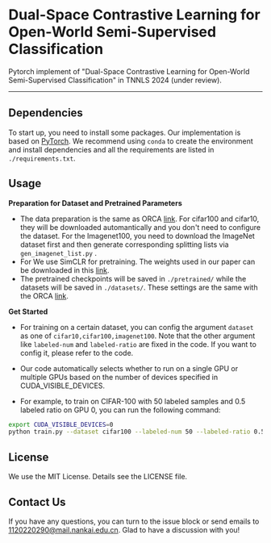# Dual-Space Contrastive Learning for Open-World Semi-Supervised Classification
Pytorch implement of "Dual-Space Contrastive Learning for Open-World Semi-Supervised Classification" in TNNLS 2024 (under review). 
_________________



## Dependencies

To start up, you need to install some packages. Our implementation is based on [PyTorch](https://pytorch.org/). We recommend using `conda` to create the environment and install dependencies and all the requirements are listed in `./requirements.txt`.



## Usage


**Preparation for Dataset and Pretrained Parameters**


- The data preparation is the same as ORCA [link](https://github.com/snap-stanford/orca). For cifar100 and cifar10, they will be downloaded automantically and you don't need to configure the dataset. For the Imagenet100, you need to download the ImageNet dataset first and then generate corresponding splitting lists via ```gen_imagenet_list.py``` .
- For We use SimCLR for pretraining. The weights used in our paper can be downloaded in this [link](https://drive.google.com/file/d/19tvqJYjqyo9rktr3ULTp_E33IqqPew0D/view?usp=sharing).
- The pretrained checkpoints will be saved in ```./pretrained/``` while the datasets will be saved in ```./datasets/```. These settings are the same with the ORCA [link](https://github.com/snap-stanford/orca).

**Get Started**

- For training on a certain dataset, you can config the argument `dataset` as one of `cifar10,cifar100,imagenet100`. Note that the other argument like `labeled-num` and `labeled-ratio` are fixed in the code. If you want to config it, please refer to the code. 

- Our code automatically selects whether to run on a single GPU or multiple GPUs based on the number of devices specified in CUDA_VISIBLE_DEVICES.

- For example, to train on CIFAR-100 with 50 labeled samples and 0.5 labeled ratio on GPU 0, you can run the following command:
```bash
export CUDA_VISIBLE_DEVICES=0
python train.py --dataset cifar100 --labeled-num 50 --labeled-ratio 0.5 --name 'cifar100_experiment'
```



## License

We use the MIT License. Details see the LICENSE file.



## Contact Us

If you have any questions, you can turn to the issue block or send emails to [1120220290@mail.nankai.edu.cn](mailto:1120220290@mail.nankai.edu.cn). Glad to have a discussion with you!
